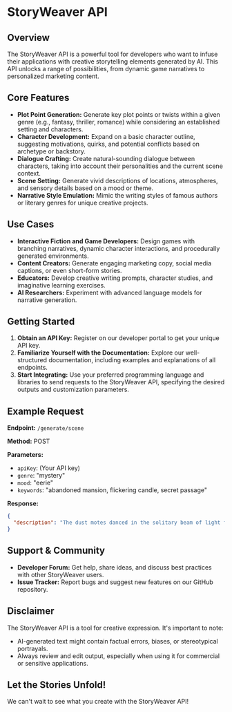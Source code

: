 # StoryWeaver API

## Overview

The StoryWeaver API is a powerful tool for developers who want to infuse their applications with creative storytelling elements generated by AI. This API unlocks a range of possibilities, from dynamic game narratives to personalized marketing content.

## Core Features

* **Plot Point Generation:** Generate key plot points or twists within a given genre (e.g., fantasy, thriller, romance) while considering an established setting and characters.
* **Character Development:** Expand on a basic character outline, suggesting motivations, quirks, and potential conflicts based on archetype or backstory.
* **Dialogue Crafting:** Create natural-sounding dialogue between characters, taking into account their personalities and the current scene context.
* **Scene Setting:** Generate vivid descriptions of locations, atmospheres, and sensory details based on a mood or theme.
* **Narrative Style Emulation:** Mimic the writing styles of famous authors or literary genres for unique creative projects.

## Use Cases

* **Interactive Fiction and Game Developers:** Design games with branching narratives, dynamic character interactions, and procedurally generated environments.
* **Content Creators:** Generate engaging marketing copy, social media captions, or even short-form stories.
* **Educators:** Develop creative writing prompts, character studies, and imaginative learning exercises.
* **AI Researchers:** Experiment with advanced language models for narrative generation.

## Getting Started

1. **Obtain an API Key:** Register on our developer portal to get your unique API key.
2. **Familiarize Yourself with the Documentation:** Explore our well-structured documentation, including examples and explanations of all endpoints.
3. **Start Integrating:** Use your preferred programming language and libraries to send requests to the StoryWeaver API, specifying the desired outputs and customization parameters.

## Example Request

**Endpoint:** `/generate/scene`

**Method:** POST

**Parameters:**
* `apiKey`: (Your API key)
* `genre`: "mystery"
* `mood`: "eerie"
* `keywords`: "abandoned mansion, flickering candle, secret passage"

**Response:**
```json
{
  "description": "The dust motes danced in the solitary beam of light filtering through a cracked windowpane. The scent of damp wood and forgotten time hung heavy in the air. A lone candle flickered on a mahogany table, its flame casting long, dancing shadows on the peeling wallpaper. Suddenly, a creak echoed from behind a bookcase, revealing a hidden passageway shrouded in darkness..."
}
```

## Support & Community

* **Developer Forum:** Get help, share ideas, and discuss best practices with other StoryWeaver users.
* **Issue Tracker:** Report bugs and suggest new features on our GitHub repository.

## Disclaimer

The StoryWeaver API is a tool for creative expression. It's important to note:

* AI-generated text might contain factual errors, biases, or stereotypical portrayals.
* Always review and edit output, especially when using it for commercial or sensitive applications.

## Let the Stories Unfold!

We can't wait to see what you create with the StoryWeaver API!
